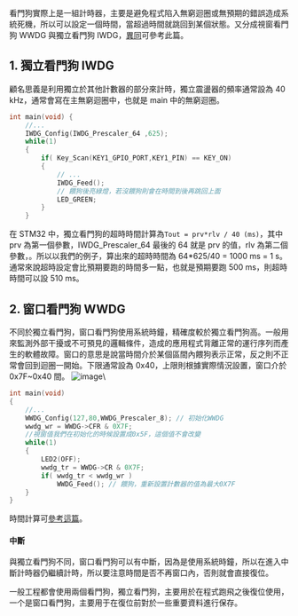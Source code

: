 看門狗實際上是一組計時器，主要是避免程式陷入無窮迴圈或無預期的錯誤造成系統死機，所以可以設定一個時間，當超過時間就跳回到某個狀態。又分成視窗看門狗 WWDG 與獨立看門狗 IWDG，[異同](https://mcu.eetrend.com/content/2020/100049481.html)可參考此篇。

## 1. 獨立看門狗 IWDG
顧名思義是利用獨立於其他計數器的部分來計時，獨立震盪器的頻率通常設為 40 kHz，通常會寫在主無窮迴圈中，也就是 main 中的無窮迴圈。
```C
int main(void) {
    //...
    IWDG_Config(IWDG_Prescaler_64 ,625);
    while(1)                            
    {	   
        if( Key_Scan(KEY1_GPIO_PORT,KEY1_PIN) == KEY_ON)
        {
            // ...
            IWDG_Feed();		
            // 餵狗後亮綠燈，若沒餵狗則會在時間到後再跳回上面
            LED_GREEN;
        }
    }
```
在 STM32 中，獨立看門狗的超時時間計算為```Tout = prv*rlv / 40 (ms)```，其中 prv 為第一個參數，IWDG_Prescaler_64 最後的 64 就是 prv 的值，rlv 為第二個參數，。所以以我們的例子，算出來的超時時間為 64*625/40 = 1000 ms = 1 s。通常來說超時設定會比預期要跑的時間多一點，也就是預期要跑 500 ms，則超時時間可以設 510 ms。

## 2. 窗口看門狗 WWDG
不同於獨立看門狗，窗口看門狗使用系統時鐘，精確度較於獨立看門狗高。一般用來監測外部干擾或不可預見的邏輯條件，造成的應用程式背離正常的運行序列而產生的軟體故障。窗口的意思是說當時間介於某個區間內餵狗表示正常，反之則不正常會回到迴圈一開始。下限通常設為 0x40，上限則根據實際情況設置，窗口介於 0x7F~0x40 間。
![image](https://github.com/user-attachments/assets/d70c6c65-824f-4576-99b2-1154d7f7a3d5)\
```C
int main(void)
{
    //...
    WWDG_Config(127,80,WWDG_Prescaler_8); // 初始化WWDG
    wwdg_wr = WWDG->CFR & 0X7F;
    //視窗值我們在初始化的時候設置成0x5F，這個值不會改變
    while(1)
    {
        LED2(OFF);
        wwdg_tr = WWDG->CR & 0X7F;
        if( wwdg_tr < wwdg_wr )
            WWDG_Feed(); // 餵狗，重新設置計數器的值為最大0X7F
	}
}
```
時間計算可[參考這篇](https://ithelp.ithome.com.tw/articles/10280416?sc=rss.iron)。
#### 中斷
與獨立看門狗不同，窗口看門狗可以有中斷，因為是使用系統時鐘，所以在進入中斷計時器仍繼續計時，所以要注意時間是否不再窗口內，否則就會直接復位。

一般工程都會使用兩個看門狗，獨立看門狗，主要用於在程式跑飛之後復位使用，一个是窗口看門狗，主要用于在復位前對於一些重要資料進行保存。
